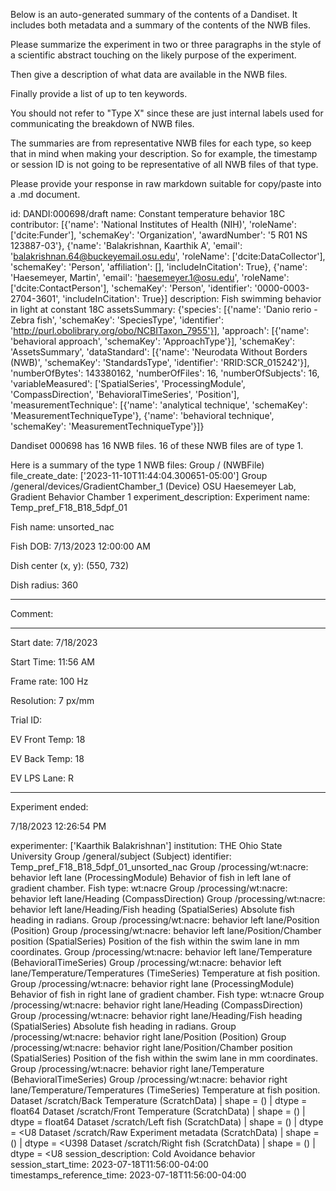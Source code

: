 
Below is an auto-generated summary of the contents of a Dandiset. It includes both metadata and a summary of the contents of the NWB files.

Please summarize the experiment in two or three paragraphs in the style of a scientific abstract touching on the likely purpose of the experiment.

Then give a description of what data are available in the NWB files.

Finally provide a list of up to ten keywords.

You should not refer to "Type X" since these are just internal labels used for communicating the breakdown of NWB files.

The summaries are from representative NWB files for each type, so keep that in mind when making your description. So for example, the timestamp or session ID is not going to be representative of all NWB files of that type.

Please provide your response in raw markdown suitable for copy/paste into a .md document.


id: DANDI:000698/draft
name: Constant temperature behavior 18C
contributor: [{'name': 'National Institutes of Health (NIH)', 'roleName': ['dcite:Funder'], 'schemaKey': 'Organization', 'awardNumber': '5 R01 NS 123887-03'}, {'name': 'Balakrishnan, Kaarthik A', 'email': 'balakrishnan.64@buckeyemail.osu.edu', 'roleName': ['dcite:DataCollector'], 'schemaKey': 'Person', 'affiliation': [], 'includeInCitation': True}, {'name': 'Haesemeyer, Martin', 'email': 'haesemeyer.1@osu.edu', 'roleName': ['dcite:ContactPerson'], 'schemaKey': 'Person', 'identifier': '0000-0003-2704-3601', 'includeInCitation': True}]
description: Fish swimming behavior in light at constant 18C
assetsSummary: {'species': [{'name': 'Danio rerio - Zebra fish', 'schemaKey': 'SpeciesType', 'identifier': 'http://purl.obolibrary.org/obo/NCBITaxon_7955'}], 'approach': [{'name': 'behavioral approach', 'schemaKey': 'ApproachType'}], 'schemaKey': 'AssetsSummary', 'dataStandard': [{'name': 'Neurodata Without Borders (NWB)', 'schemaKey': 'StandardsType', 'identifier': 'RRID:SCR_015242'}], 'numberOfBytes': 143380162, 'numberOfFiles': 16, 'numberOfSubjects': 16, 'variableMeasured': ['SpatialSeries', 'ProcessingModule', 'CompassDirection', 'BehavioralTimeSeries', 'Position'], 'measurementTechnique': [{'name': 'analytical technique', 'schemaKey': 'MeasurementTechniqueType'}, {'name': 'behavioral technique', 'schemaKey': 'MeasurementTechniqueType'}]}

Dandiset 000698 has 16 NWB files.
16 of these NWB files are of type 1.


Here is a summary of the type 1 NWB files:
  Group / (NWBFile) 
  file_create_date: ['2023-11-10T11:44:04.300651-05:00']
  Group /general/devices/GradientChamber_1 (Device) OSU Haesemeyer Lab, Gradient Behavior Chamber 1
  experiment_description: Experiment name: Temp_pref_F18_B18_5dpf_01
  
  Fish name: unsorted_nac
  
  Fish DOB: 7/13/2023 12:00:00 AM
  
  Dish center (x, y): (550, 732)
  
  Dish radius: 360
  
  ------
  
  Comment:
  
  
  
  ------
  
  Start date: 7/18/2023
  
  Start Time: 11:56 AM
  
  
  
  Frame rate: 100 Hz
  
  Resolution: 7 px/mm
  
  
  
  
  
  Trial ID: 
  
  
  
  EV Front Temp: 18
  
  EV Back Temp: 18
  
  EV LPS Lane: R
  
  
  
  --------------
  
  Experiment ended:
  
  7/18/2023 12:26:54 PM
  
  experimenter: ['Kaarthik Balakrishnan']
  institution: THE Ohio State University
  Group /general/subject (Subject) 
  identifier: Temp_pref_F18_B18_5dpf_01_unsorted_nac
  Group /processing/wt:nacre: behavior left lane (ProcessingModule) Behavior of fish in left lane of gradient chamber. Fish type: wt:nacre
  Group /processing/wt:nacre: behavior left lane/Heading (CompassDirection) 
  Group /processing/wt:nacre: behavior left lane/Heading/Fish heading (SpatialSeries) Absolute fish heading in radians.
  Group /processing/wt:nacre: behavior left lane/Position (Position) 
  Group /processing/wt:nacre: behavior left lane/Position/Chamber position (SpatialSeries) Position of the fish within the swim lane in mm coordinates.
  Group /processing/wt:nacre: behavior left lane/Temperature (BehavioralTimeSeries) 
  Group /processing/wt:nacre: behavior left lane/Temperature/Temperatures (TimeSeries) Temperature at fish position.
  Group /processing/wt:nacre: behavior right lane (ProcessingModule) Behavior of fish in right lane of gradient chamber. Fish type: wt:nacre
  Group /processing/wt:nacre: behavior right lane/Heading (CompassDirection) 
  Group /processing/wt:nacre: behavior right lane/Heading/Fish heading (SpatialSeries) Absolute fish heading in radians.
  Group /processing/wt:nacre: behavior right lane/Position (Position) 
  Group /processing/wt:nacre: behavior right lane/Position/Chamber position (SpatialSeries) Position of the fish within the swim lane in mm coordinates.
  Group /processing/wt:nacre: behavior right lane/Temperature (BehavioralTimeSeries) 
  Group /processing/wt:nacre: behavior right lane/Temperature/Temperatures (TimeSeries) Temperature at fish position.
  Dataset /scratch/Back Temperature (ScratchData)  | shape = () | dtype = float64
  Dataset /scratch/Front Temperature (ScratchData)  | shape = () | dtype = float64
  Dataset /scratch/Left fish (ScratchData)  | shape = () | dtype = <U8
  Dataset /scratch/Raw Experiment metadata (ScratchData)  | shape = () | dtype = <U398
  Dataset /scratch/Right fish (ScratchData)  | shape = () | dtype = <U8
  session_description: Cold Avoidance behavior
  session_start_time: 2023-07-18T11:56:00-04:00
  timestamps_reference_time: 2023-07-18T11:56:00-04:00
